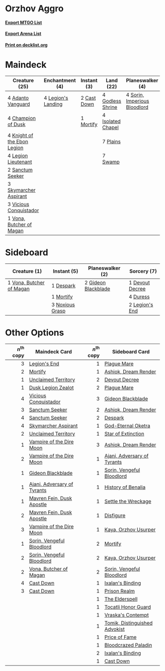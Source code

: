 # Orzhov Aggro

#### [Export MTGO List](../collection/Orzhov%20Aggro/Orzhov%20Aggro.txt)
#### [Export Arena List](../collection/Orzhov%20Aggro/Orzhov%20Aggro_arena.txt)
#### [Print on decklist.org](http://decklist.org/?deckmain=4%09Adanto%20Vanguard%0A2%09Cast%20Down%0A4%09Champion%20of%20Dusk%0A4%09Godless%20Shrine%0A4%09Isolated%20Chapel%0A4%09Knight%20of%20the%20Ebon%20Legion%0A4%09Legion%20Lieutenant%0A2%09Legion's%20End%0A4%09Legion's%20Landing%0A1%09Mortify%0A7%09Plains%0A2%09Sanctum%20Seeker%0A3%09Skymarcher%20Aspirant%0A4%09Sorin,%20Imperious%20Bloodlord%0A7%09Swamp%0A3%09Vicious%20Conquistador%0A1%09Vona,%20Butcher%20of%20Magan&deckside=1%09Despark%0A1%09Devout%20Decree%0A4%09Duress%0A2%09Gideon%20Blackblade%0A2%09Legion's%20End%0A1%09Mortify%0A3%09Noxious%20Grasp%0A1%09Vona,%20Butcher%20of%20Magan)
# Maindeck

|                                            Creature (25)                                             |                                       Enchantment (4)                                       |                                     Instant (3)                                      |                                         Land (22)                                          |                                           Planeswalker (4)                                            |                                       Sorcery (2)                                       |
|------------------------------------------------------------------------------------------------------|---------------------------------------------------------------------------------------------|--------------------------------------------------------------------------------------|--------------------------------------------------------------------------------------------|-------------------------------------------------------------------------------------------------------|-----------------------------------------------------------------------------------------|
|4 [Adanto Vanguard](http://gatherer.wizards.com/Pages/Card/Details.aspx?multiverseid=435152)          |4 [Legion's Landing](http://gatherer.wizards.com/Pages/Card/Details.aspx?multiverseid=435173)|2 [Cast Down](http://gatherer.wizards.com/Pages/Card/Details.aspx?multiverseid=442969)|4 [Godless Shrine](http://gatherer.wizards.com/Pages/Card/Details.aspx?multiverseid=405099) |4 [Sorin, Imperious Bloodlord](http://gatherer.wizards.com/Pages/Card/Details.aspx?multiverseid=466869)|2 [Legion's End](http://gatherer.wizards.com/Pages/Card/Details.aspx?multiverseid=466860)|
|4 [Champion of Dusk](http://gatherer.wizards.com/Pages/Card/Details.aspx?multiverseid=439721)         |                                                                                             |1 [Mortify](http://gatherer.wizards.com/Pages/Card/Details.aspx?multiverseid=420829)  |4 [Isolated Chapel](http://gatherer.wizards.com/Pages/Card/Details.aspx?multiverseid=443129)|                                                                                                       |                                                                                         |
|4 [Knight of the Ebon Legion](http://gatherer.wizards.com/Pages/Card/Details.aspx?multiverseid=466859)|                                                                                             |                                                                                      |7 [Plains](http://gatherer.wizards.com/Pages/Card/Details.aspx?multiverseid=439856)         |                                                                                                       |                                                                                         |
|4 [Legion Lieutenant](http://gatherer.wizards.com/Pages/Card/Details.aspx?multiverseid=439822)        |                                                                                             |                                                                                      |7 [Swamp](http://gatherer.wizards.com/Pages/Card/Details.aspx?multiverseid=439858)          |                                                                                                       |                                                                                         |
|2 [Sanctum Seeker](http://gatherer.wizards.com/Pages/Card/Details.aspx?multiverseid=435274)           |                                                                                             |                                                                                      |                                                                                            |                                                                                                       |                                                                                         |
|3 [Skymarcher Aspirant](http://gatherer.wizards.com/Pages/Card/Details.aspx?multiverseid=439678)      |                                                                                             |                                                                                      |                                                                                            |                                                                                                       |                                                                                         |
|3 [Vicious Conquistador](http://gatherer.wizards.com/Pages/Card/Details.aspx?multiverseid=435282)     |                                                                                             |                                                                                      |                                                                                            |                                                                                                       |                                                                                         |
|1 [Vona, Butcher of Magan](http://gatherer.wizards.com/Pages/Card/Details.aspx?multiverseid=435387)   |                                                                                             |                                                                                      |                                                                                            |                                                                                                       |                                                                                         |


# Sideboard

|                                           Creature (1)                                            |                                       Instant (5)                                        |                                       Planeswalker (2)                                       |                                       Sorcery (7)                                        |
|---------------------------------------------------------------------------------------------------|------------------------------------------------------------------------------------------|----------------------------------------------------------------------------------------------|------------------------------------------------------------------------------------------|
|1 [Vona, Butcher of Magan](http://gatherer.wizards.com/Pages/Card/Details.aspx?multiverseid=435387)|1 [Despark](http://gatherer.wizards.com/Pages/Card/Details.aspx?multiverseid=461117)      |2 [Gideon Blackblade](http://gatherer.wizards.com/Pages/Card/Details.aspx?multiverseid=463943)|1 [Devout Decree](http://gatherer.wizards.com/Pages/Card/Details.aspx?multiverseid=466767)|
|                                                                                                   |1 [Mortify](http://gatherer.wizards.com/Pages/Card/Details.aspx?multiverseid=420829)      |                                                                                              |4 [Duress](http://gatherer.wizards.com/Pages/Card/Details.aspx?multiverseid=14557)        |
|                                                                                                   |3 [Noxious Grasp](http://gatherer.wizards.com/Pages/Card/Details.aspx?multiverseid=466864)|                                                                                              |2 [Legion's End](http://gatherer.wizards.com/Pages/Card/Details.aspx?multiverseid=466860) |


# Other Options

|*n*<sup>th</sup> copy|                                            Maindeck Card                                             |*n*<sup>th</sup> copy|                                             Sideboard Card                                             |
|--------------------:|------------------------------------------------------------------------------------------------------|--------------------:|--------------------------------------------------------------------------------------------------------|
|                    3|[Legion's End](http://gatherer.wizards.com/Pages/Card/Details.aspx?multiverseid=466860)               |                    1|[Plague Mare](http://gatherer.wizards.com/Pages/Card/Details.aspx?multiverseid=447250)                  |
|                    2|[Mortify](http://gatherer.wizards.com/Pages/Card/Details.aspx?multiverseid=420829)                    |                    1|[Ashiok, Dream Render](http://gatherer.wizards.com/Pages/Card/Details.aspx?multiverseid=461155)         |
|                    1|[Unclaimed Territory](http://gatherer.wizards.com/Pages/Card/Details.aspx?multiverseid=435419)        |                    2|[Devout Decree](http://gatherer.wizards.com/Pages/Card/Details.aspx?multiverseid=466767)                |
|                    1|[Dusk Legion Zealot](http://gatherer.wizards.com/Pages/Card/Details.aspx?multiverseid=442078)         |                    2|[Plague Mare](http://gatherer.wizards.com/Pages/Card/Details.aspx?multiverseid=447250)                  |
|                    4|[Vicious Conquistador](http://gatherer.wizards.com/Pages/Card/Details.aspx?multiverseid=435282)       |                    3|[Gideon Blackblade](http://gatherer.wizards.com/Pages/Card/Details.aspx?multiverseid=463943)            |
|                    3|[Sanctum Seeker](http://gatherer.wizards.com/Pages/Card/Details.aspx?multiverseid=435274)             |                    2|[Ashiok, Dream Render](http://gatherer.wizards.com/Pages/Card/Details.aspx?multiverseid=461155)         |
|                    4|[Sanctum Seeker](http://gatherer.wizards.com/Pages/Card/Details.aspx?multiverseid=435274)             |                    2|[Despark](http://gatherer.wizards.com/Pages/Card/Details.aspx?multiverseid=461117)                      |
|                    4|[Skymarcher Aspirant](http://gatherer.wizards.com/Pages/Card/Details.aspx?multiverseid=439678)        |                    1|[God-Eternal Oketra](http://gatherer.wizards.com/Pages/Card/Details.aspx?multiverseid=460943)           |
|                    2|[Unclaimed Territory](http://gatherer.wizards.com/Pages/Card/Details.aspx?multiverseid=435419)        |                    1|[Star of Extinction](http://gatherer.wizards.com/Pages/Card/Details.aspx?multiverseid=435315)           |
|                    1|[Vampire of the Dire Moon](http://gatherer.wizards.com/Pages/Card/Details.aspx?multiverseid=466874)   |                    3|[Ashiok, Dream Render](http://gatherer.wizards.com/Pages/Card/Details.aspx?multiverseid=461155)         |
|                    2|[Vampire of the Dire Moon](http://gatherer.wizards.com/Pages/Card/Details.aspx?multiverseid=466874)   |                    1|[Ajani, Adversary of Tyrants](http://gatherer.wizards.com/Pages/Card/Details.aspx?multiverseid=447139)  |
|                    1|[Gideon Blackblade](http://gatherer.wizards.com/Pages/Card/Details.aspx?multiverseid=463943)          |                    1|[Sorin, Vengeful Bloodlord](http://gatherer.wizards.com/Pages/Card/Details.aspx?multiverseid=461144)    |
|                    1|[Ajani, Adversary of Tyrants](http://gatherer.wizards.com/Pages/Card/Details.aspx?multiverseid=447139)|                    1|[History of Benalia](http://gatherer.wizards.com/Pages/Card/Details.aspx?multiverseid=442909)           |
|                    1|[Mavren Fein, Dusk Apostle](http://gatherer.wizards.com/Pages/Card/Details.aspx?multiverseid=435176)  |                    1|[Settle the Wreckage](http://gatherer.wizards.com/Pages/Card/Details.aspx?multiverseid=435186)          |
|                    2|[Mavren Fein, Dusk Apostle](http://gatherer.wizards.com/Pages/Card/Details.aspx?multiverseid=435176)  |                    1|[Disfigure](http://gatherer.wizards.com/Pages/Card/Details.aspx?multiverseid=442076)                    |
|                    3|[Vampire of the Dire Moon](http://gatherer.wizards.com/Pages/Card/Details.aspx?multiverseid=466874)   |                    1|[Kaya, Orzhov Usurper](http://gatherer.wizards.com/Pages/Card/Details.aspx?multiverseid=460129)         |
|                    1|[Sorin, Vengeful Bloodlord](http://gatherer.wizards.com/Pages/Card/Details.aspx?multiverseid=461144)  |                    2|[Mortify](http://gatherer.wizards.com/Pages/Card/Details.aspx?multiverseid=420829)                      |
|                    2|[Sorin, Vengeful Bloodlord](http://gatherer.wizards.com/Pages/Card/Details.aspx?multiverseid=461144)  |                    2|[Kaya, Orzhov Usurper](http://gatherer.wizards.com/Pages/Card/Details.aspx?multiverseid=460129)         |
|                    2|[Vona, Butcher of Magan](http://gatherer.wizards.com/Pages/Card/Details.aspx?multiverseid=435387)     |                    2|[Sorin, Vengeful Bloodlord](http://gatherer.wizards.com/Pages/Card/Details.aspx?multiverseid=461144)    |
|                    4|[Cast Down](http://gatherer.wizards.com/Pages/Card/Details.aspx?multiverseid=442969)                  |                    1|[Ixalan's Binding](http://gatherer.wizards.com/Pages/Card/Details.aspx?multiverseid=435168)             |
|                    3|[Cast Down](http://gatherer.wizards.com/Pages/Card/Details.aspx?multiverseid=442969)                  |                    1|[Prison Realm](http://gatherer.wizards.com/Pages/Card/Details.aspx?multiverseid=460953)                 |
|                     |                                                                                                      |                    1|[The Elderspell](http://gatherer.wizards.com/Pages/Card/Details.aspx?multiverseid=461016)               |
|                     |                                                                                                      |                    1|[Tocatli Honor Guard](http://gatherer.wizards.com/Pages/Card/Details.aspx?multiverseid=435194)          |
|                     |                                                                                                      |                    1|[Vraska's Contempt](http://gatherer.wizards.com/Pages/Card/Details.aspx?multiverseid=435283)            |
|                     |                                                                                                      |                    1|[Tomik, Distinguished Advokist](http://gatherer.wizards.com/Pages/Card/Details.aspx?multiverseid=460961)|
|                     |                                                                                                      |                    1|[Price of Fame](http://gatherer.wizards.com/Pages/Card/Details.aspx?multiverseid=452833)                |
|                     |                                                                                                      |                    1|[Bloodcrazed Paladin](http://gatherer.wizards.com/Pages/Card/Details.aspx?multiverseid=435247)          |
|                     |                                                                                                      |                    2|[Ixalan's Binding](http://gatherer.wizards.com/Pages/Card/Details.aspx?multiverseid=435168)             |
|                     |                                                                                                      |                    1|[Cast Down](http://gatherer.wizards.com/Pages/Card/Details.aspx?multiverseid=442969)                    |

